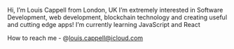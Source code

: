  Hi, I’m Louis Cappell from London, UK
 I’m extremely interested in Software Development, web development, blockchain technology and creating useful and cutting edge apps! 
 I’m currently learning JavaScript and React 
 
 How to reach me - @louis.cappell@icloud.com


